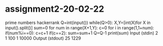 # assignment2-20-02-22
prime numbers hackerrank
Q=int(input())
while(Q>0):
    X,Y=[int(X)for X in input().split()]
    sum=0
    for num in range(X+1,Y):
        c=0
        for i in range(1,1+num):
            if(num%i==0):
                c=c+1
        if(c==2):
            sum=sum+1
    Q=Q-1
    print(sum)
Input (stdin)
2
1 100
1 10000
Output (stdout)
25
1229
